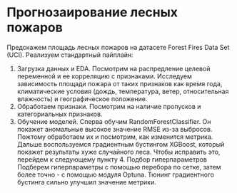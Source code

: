 # Прогнозаирование лесных пожаров
Предскажем площадь лесных пожаров на датасете Forest Fires Data Set (UCI).
Реализуем стандартный пайплайн:
1. Загрузка данных и EDA.
   Посмотрим на распредление целевой переменной и ее корреляцию с признаками. Исследуем зависимость площади пожара от таких признаков как время года, климатические условия (дождь, температура, ветер, относительная влажность) и географическое положение.
2. Обработаем признаки.
   Посмотрим на наличие пропусков и категориальных признаков.
3. Обучение моделей.
   Сперва обучим RandomForestClassifier. Он покажет аномальные высокое значение RMSE из-за выбросов. Пожтому обработаем их и посмотрим, как изменится метрика. Дальше воспользуемся градиентным бустингом XGBoost, который покажет результаты хуже случайного леса. Чтобы исправить это, перейдем к следующему пункту
   4. Подбор гиперпараметров
    Подберем гиперпараметры с помощью перебора по сетке, затем более точно - с помощью модуля Optuna. Тюнинг градиентного бустинга сильно улучшил значение метрики.
